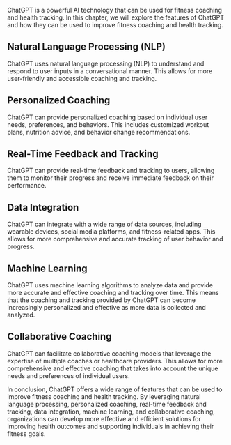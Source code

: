 

ChatGPT is a powerful AI technology that can be used for fitness coaching and health tracking. In this chapter, we will explore the features of ChatGPT and how they can be used to improve fitness coaching and health tracking.

Natural Language Processing (NLP)
---------------------------------

ChatGPT uses natural language processing (NLP) to understand and respond to user inputs in a conversational manner. This allows for more user-friendly and accessible coaching and tracking.

Personalized Coaching
---------------------

ChatGPT can provide personalized coaching based on individual user needs, preferences, and behaviors. This includes customized workout plans, nutrition advice, and behavior change recommendations.

Real-Time Feedback and Tracking
-------------------------------

ChatGPT can provide real-time feedback and tracking to users, allowing them to monitor their progress and receive immediate feedback on their performance.

Data Integration
----------------

ChatGPT can integrate with a wide range of data sources, including wearable devices, social media platforms, and fitness-related apps. This allows for more comprehensive and accurate tracking of user behavior and progress.

Machine Learning
----------------

ChatGPT uses machine learning algorithms to analyze data and provide more accurate and effective coaching and tracking over time. This means that the coaching and tracking provided by ChatGPT can become increasingly personalized and effective as more data is collected and analyzed.

Collaborative Coaching
----------------------

ChatGPT can facilitate collaborative coaching models that leverage the expertise of multiple coaches or healthcare providers. This allows for more comprehensive and effective coaching that takes into account the unique needs and preferences of individual users.

In conclusion, ChatGPT offers a wide range of features that can be used to improve fitness coaching and health tracking. By leveraging natural language processing, personalized coaching, real-time feedback and tracking, data integration, machine learning, and collaborative coaching, organizations can develop more effective and efficient solutions for improving health outcomes and supporting individuals in achieving their fitness goals.
